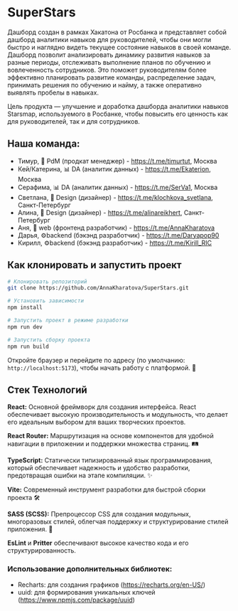 
# SuperStars 

Дашборд создан в рамках Хакатона от Росбанка и представляет собой дашборд аналитики навыков для руководителей, чтобы они могли быстро и наглядно видеть текущее состояние навыков в своей команде. 
Дашборд позволит анализировать динамику развития навыков за разные периоды, отслеживать выполнение планов по обучению и вовлеченность сотрудников. Это поможет руководителям более эффективно планировать развитие команды, распределение задач, принимать решения по обучению и найму, а также оперативно выявлять пробелы в навыках.

Цель продукта — улучшение и доработка дашборда аналитики навыков Starsmap, используемого в Росбанке, чтобы повысить его ценность как для руководителей, так и для сотрудников.

## Наша команда:
 - Тимур, 🛵 PdM (продкат менеджер) - https://t.me/timurtut, Москва
 - Кей/Катерина, 📊 DA (аналитик данных) - https://t.me/Ekaterion, Москва
 - Серафима, 📊 DA (аналитик данных) - https://t.me/SerVa1, Москва
 - Светлана, 🎨 Design (дизайнер) - https://t.me/klochkova_svetlana, Санкт-Петербург
 - Алина, 🎨 Design (дизайнер) - https://t.me/alinareikhert, Санкт-Петербург
 - Аня, 🔨 web (фронтенд разработчик) - https://t.me/AnnaKharatova
 - Дарья, ⚙️backend (бэкэнд разработчик) - https://t.me/Daryapop90
 - Кирилл, ⚙️backend (бэкэнд разработчик) - https://t.me/Kirill_RIC

 ## Как клонировать и запустить проект

```bash
# Клонировать репозиторий
git clone https://github.com/AnnaKharatova/SuperStars.git

# Установить зависимости
npm install

# Запустить проект в режиме разработки
npm run dev

# Запустить сборку проекта
npm run build
```

Откройте браузер и перейдите по адресу (по умолчанию: `http://localhost:5173`), чтобы начать работу с платформой. 🚀


## Стек Технологий

**React:** Основной фреймворк для создания интерфейса. React обеспечивает высокую производительность и модульность, что делает его идеальным выбором для ваших творческих проектов. 

**React Router:** Маршрутизация на основе компонентов для удобной навигации в приложении и поддержки множества страниц. 🛤️

**TypeScript:** Статически типизированный язык программирования, который обеспечивает надежность и удобство разработки, предотвращая ошибки на этапе компиляции. ✨

**Vite:** Современный инструмент разработки для быстрой сборки проекта 🛠️

**SASS (SCSS):** Препроцессор CSS для создания модульных, многоразовых стилей, облегчая поддержку и структурирование стилей приложения. 🎨

**EsLint** и **Pritter**   обеспечивают высокое качество кода и его структурированность. 

### Использование дополнительных библиотек:

 - Recharts: для создания графиков (https://recharts.org/en-US/)
 - uuid: для формирования уникальных ключей (https://www.npmjs.com/package/uuid)

